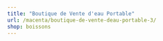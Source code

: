 ```yaml
---
title: "Boutique de Vente d'eau Portable"
url: /macenta/boutique-de-vente-deau-portable-3/
shop: boissons
---
```

